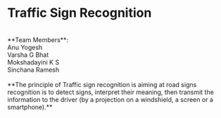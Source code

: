 # Traffic Sign Recognition
<br>
**Team Members**:<br/>
             Anu Yogesh<br/>
             Varsha G Bhat<br/>
             Mokshadayini K S <br/>
             Sinchana Ramesh<br/>
<br>
**The principle of Traffic sign recognition is  aiming at road signs recognition is to detect signs, interpret their meaning, then transmit the information to the driver (by a projection on a windshield, a screen or a smartphone).**
             
